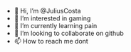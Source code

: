 - 👋 Hi, I’m @JuliusCosta
- 👀 I’m interested in gaming
- 🌱 I’m currently learning pain
- 💞️ I’m looking to collaborate on github
- 📫 How to reach me dont

<!---
JuliusCosta/JuliusCosta is a ✨ special ✨ repository because its `README.md` (this file) appears on your GitHub profile.
You can click the Preview link to take a look at your changes.
--->
